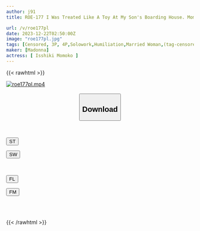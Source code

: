 ```yaml
---
author: j91
title: ROE-177 I Was Treated Like A Toy At My Son's Boarding House. Momoko Isshiki Keeps Being Raped By Her Housemate...

url: /v/roe177pl
date: 2023-12-22T02:50:00Z
image: "roe177pl.jpg"
tags: [Censored, 3P, 4P,Solowork,Humiliation,Married Woman,(tag-censored),Mature Woman	]
maker: [Madonna]
actress: [ Isshiki Momoko ]
---
```



{{< rawhtml >}}

<div class="video" data-videoid="JbYolQpy3kTj43L">
    <a href="javascript:;">
        <img src="/v/roe177pl/roe177pl.jpg" width="WIDTH" height="HEIGHT" alt="roe177pl.mp4" loading="lazy">
    </a>
</div>

<script type="text/javascript" src="https://j91.asia/asset/on-demand-st.js"></script>

<br>
  <link rel="stylesheet" href="https://j91.asia/asset/bs5.css">
  
  <center>
  <button class="btn btn-primary" type="button" data-bs-toggle="collapse" data-bs-target=".multi-collapse" aria-expanded="false" aria-controls="multiCollapseExample1 multiCollapseExample2"><h2>Download</h2></button></center>
</p>
<div class="row">
  <div class="col">
    <div class="collapse multi-collapse" id="multiCollapseExample1">
      <div class="card card-body">
	      	      <br>
<div class="buttons">  
<p><a href="https://streamtape.to/v/JbYolQpy3kTj43L" target="_blank"><button class="btn-hover color-3"><i class="fa fa-download"></i> ST</button></a></p>
<p><a href="https://flaswish.com/j5l0xyob0bfs" target="_blank"><button class="btn-hover color-2"><i class="fa fa-download"></i> SW</button></a></p></div>
    </div>
  </div>
</div>
  <div class="col">
    <div class="collapse multi-collapse" id="multiCollapseExample2">
      <div class="card card-body">
	      <br>
<div class="buttons">
<p><a href="https://filelions.site/f/3o4rao7d33wp" target="_blank"><button class="btn-hover color-9"><i class="fa fa-download"></i> FL</button></a></p>
<p><a href="https://filemoon.sx/d/v9ivjc7qemzp" target="_blank"><button class="btn-hover color-8"><i class="fa fa-download"></i> FM</button></a></p></div>
<br><br>
      </div>
    </div>
  </div>
</div>

{{< /rawhtml >}}